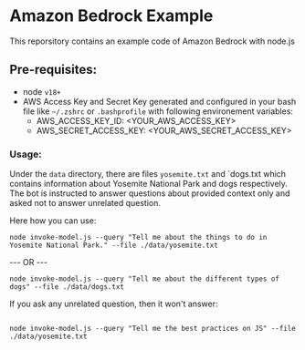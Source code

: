 # Amazon Bedrock Example

This reporsitory contains an example code of Amazon Bedrock with node.js

## Pre-requisites:

- node `v18+`
- AWS Access Key and Secret Key generated and configured in your bash file like `~/.zshrc` or `.bashprofile` with following environement variables:
  - AWS_ACCESS_KEY_ID: <YOUR_AWS_ACCESS_KEY>
  - AWS_SECRET_ACCESS_KEY: <YOUR_AWS_SECRET_ACCESS_KEY>

### Usage:

Under the `data` directory, there are files `yosemite.txt` and `dogs.txt which contains information about Yosemite National Park and dogs respectively.
The bot is instructed to answer questions about provided context only and asked not to answer unrelated question.

Here how you can use:

```
node invoke-model.js --query "Tell me about the things to do in Yosemite National Park." --file ./data/yosemite.txt
```

--- OR ---

```
node invoke-model.js --query "Tell me about the different types of dogs" --file ./data/dogs.txt
```

If you ask any unrelated question, then it won't answer:

```

node invoke-model.js --query "Tell me the best practices on JS" --file ./data/yosemite.txt

```
